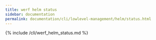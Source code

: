 ```yaml
---
title: werf helm status
sidebar: documentation
permalink: documentation/cli/lowlevel-management/helm/status.html
---
```


{% include /cli/werf_helm_status.md %}
